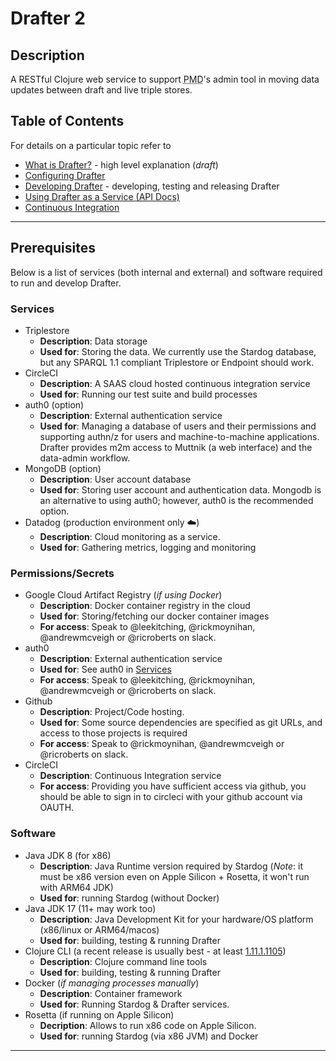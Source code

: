 # Drafter 2

## Description

A RESTful Clojure web service to support <abbr title="Publish My Data">PMD</abbr>'s admin tool in moving data updates between draft and live triple stores.

## Table of Contents

For details on a particular topic refer to

- [What is Drafter?](doc/what-is-drafter.md) - high level explanation (_draft_)
- [Configuring Drafter](doc/drafter-configuration.md)
- [Developing Drafter](doc/developing-drafter.md) - developing, testing and releasing Drafter
- [Using Drafter as a Service (API Docs)](doc/drafter-service.md)
- [Continuous Integration](doc/ci.md)

---

## Prerequisites

Below is a list of services (both internal and external) and software required to run and develop Drafter.

### Services

- Triplestore
	- **Description**: Data storage
	- **Used for**: Storing the data. We currently use the Stardog database, but any SPARQL 1.1 compliant Triplestore or Endpoint should work.
- CircleCI
	- **Description**: A SAAS cloud hosted continuous integration service
	- **Used for**: Running our test suite and build processes
- auth0 (option)
	- **Description**: External authentication service
	- **Used for**: Managing a database of users and their permissions and supporting authn/z for users and machine-to-machine applications. Drafter provides m2m access to Muttnik (a web interface) and the data-admin workflow.
- MongoDB (option)
	- **Description**: User account database
	- **Used for**: Storing user account and authentication data. Mongodb is an alternative to using auth0; however, auth0 is the recommended option.
- Datadog (production environment only ☁️)
	- **Description**: Cloud monitoring as a service.
	- **Used for**: Gathering metrics, logging and monitoring

### Permissions/Secrets

- Google Cloud Artifact Registry (*if using Docker*)
	- **Description**: Docker container registry in the cloud
	- **Used for**: Storing/fetching our docker container images
	- **For access**: Speak to @leekitching, @rickmoynihan, @andrewmcveigh or @ricroberts on slack.
- auth0
	- **Description**: External authentication service
	- **Used for**: See auth0 in [Services](#Services)
	- **For access**: Speak to @leekitching, @rickmoynihan, @andrewmcveigh or @ricroberts on slack.
- Github
	- **Description**: Project/Code hosting.
	- **Used for**: Some source dependencies are specified as git URLs, and access to those projects is required
	- **For access**: Speak to @rickmoynihan, @andrewmcveigh or @ricroberts on slack.
- CircleCI
	- **Description**: Continuous Integration service
	- **For access**: Providing you have sufficient access via github, you should be able to sign in to circleci with your github account via OAUTH.

### Software

- Java JDK 8 (for x86)
	- **Description**: Java Runtime version required by Stardog (*Note*: it must be x86 version even on Apple Silicon + Rosetta, it won't run with ARM64 JDK)
	- **Used for**: running Stardog (without Docker)
- Java JDK 17 (11+ may work too)
	- **Description**: Java Development Kit for your hardware/OS platform (x86/linux or ARM64/macos)
	- **Used for**: building, testing & running Drafter
- Clojure CLI (a recent release is usually best - at least [1.11.1.1105](https://clojure.org/releases/tools#v1.11.1.1105))
	- **Description**: Clojure command line tools
	- **Used for**: building, testing & running Drafter
- Docker (*if managing processes manually*)
	- **Description**: Container framework
	- **Used for**: Running Stardog & Drafter services.
- Rosetta (if running on Apple Silicon)
	- **Decription**: Allows to run x86 code on Apple Silicon.
	- **Used for**: running Stardog (via x86 JVM) and Docker

---

[omni-repo]:https://github.com/Swirrl/omni

